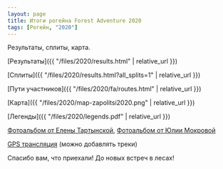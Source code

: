 ```yaml
---
layout: page
title: Итоги рогейна Forest Adventure 2020
tags: [Рогейн, "2020"]
---
```


Результаты, сплиты, карта.

[Результаты]({{ "/files/2020/results.html" | relative_url }})

[Сплиты]({{ "/files/2020/results.html?all_splits=1" | relative_url }})

[Пути участников]({{ "/files/2020/fa/routes.html" | relative_url }})

[Карта]({{ "/files/2020/map-zapolitsi2020.png" | relative_url }})

[Легенды]({{ "/files/2020/legends.pdf" | relative_url }})

[Фотоальбом от Елены Тартынской](https://vk.com/album-190261264_273110668), 
[Фотоальбом от Юлии Мокровой](https://vk.com/album-190261264_273146278)

[GPS трансляция](http://viewer.o-gps-center.ru/viewer/event/8054/)
(можно добавлять треки)

Спасибо вам, что приехали! До новых встреч в лесах!
